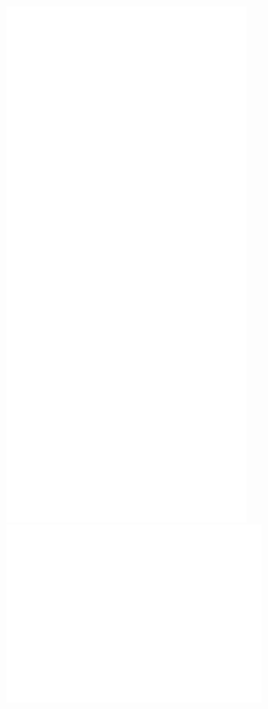 ![Metrics](/metrics.svg)![Additional metrics](metrics.additional.svg)

<!--START_SECTION:waka-->
<!--END_SECTION:waka-->